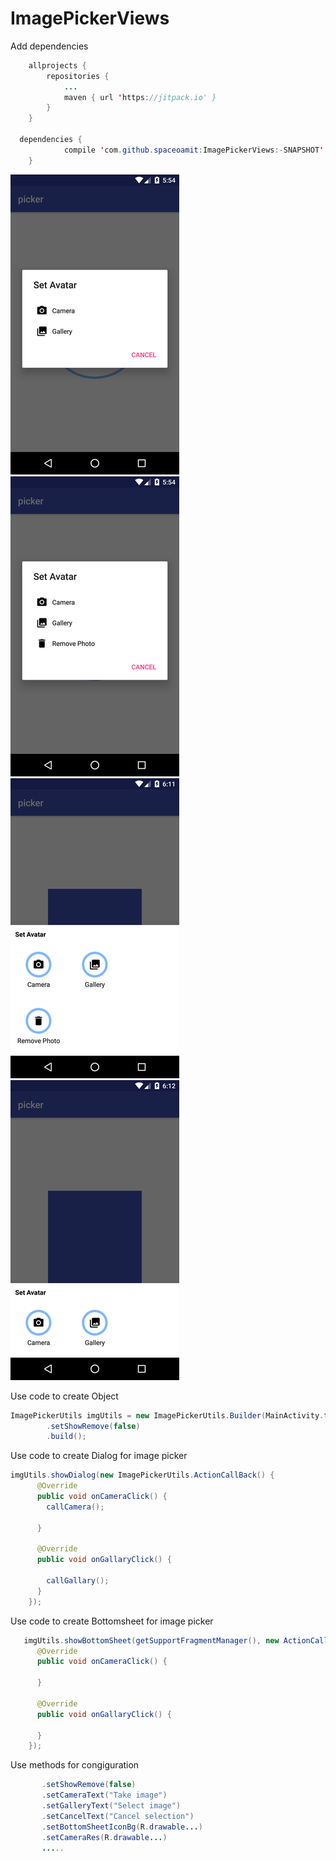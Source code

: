 # ImagePickerViews


Add dependencies
``` java
	allprojects {
		repositories {
			...
			maven { url 'https://jitpack.io' }
		}
	}

  dependencies {
	        compile 'com.github.spaceoamit:ImagePickerViews:-SNAPSHOT'
	}
```

![alt text](https://github.com/spaceoamit/ImagePickerViews/blob/master/screens/device-2018-03-13-175408.png)
![alt text](https://github.com/spaceoamit/ImagePickerViews/blob/master/screens/device-2018-03-13-175444.png)
![alt text](https://github.com/spaceoamit/ImagePickerViews/blob/master/screens/device-2018-03-13-181139.png)
![alt text](https://github.com/spaceoamit/ImagePickerViews/blob/master/screens/device-2018-03-13-181211.png)


Use code to create Object
``` java
ImagePickerUtils imgUtils = new ImagePickerUtils.Builder(MainActivity.this)
        .setShowRemove(false)
        .build();
```     
  
  
  
Use code to create Dialog for image picker



``` java
imgUtils.showDialog(new ImagePickerUtils.ActionCallBack() {
      @Override
      public void onCameraClick() {
        callCamera();

      }

      @Override
      public void onGallaryClick() {

        callGallary();
      }
    });
```
    
    
Use code to create Bottomsheet for image picker
``` java
   imgUtils.showBottomSheet(getSupportFragmentManager(), new ActionCallBack() {
      @Override
      public void onCameraClick() {
        
      }

      @Override
      public void onGallaryClick() {

      }
    });
```
    
    
    
 Use methods for congiguration
 
 ``` java
        .setShowRemove(false)
        .setCameraText("Take image")
        .setGalleryText("Select image")
        .setCancelText("Cancel selection")
        .setBottomSheetIconBg(R.drawable...)
        .setCameraRes(R.drawable...)
        .....
```
        
        
 
